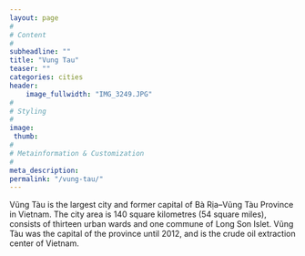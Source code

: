 ```yaml
---
layout: page
#
# Content
#
subheadline: ""
title: "Vung Tau"
teaser: ""
categories: cities
header:
    image_fullwidth: "IMG_3249.JPG"
#
# Styling
#
image:
 thumb:
#
# Metainformation & Customization
#
meta_description:
permalink: "/vung-tau/"
---
```


Vũng Tàu is the largest city and former capital of Bà Rịa–Vũng Tàu Province in Vietnam. The city area is 140 square kilometres (54 square miles), consists of thirteen urban wards and one commune of Long Son Islet. Vũng Tàu was the capital of the province until 2012, and is the crude oil extraction center of Vietnam.
